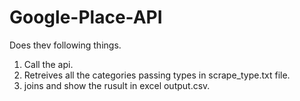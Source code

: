 # Google-Place-API 
Does thev following things.
1. Call the api.
2. Retreives all the categories passing types in scrape_type.txt file.
3. joins and show the rusult in excel output.csv.
